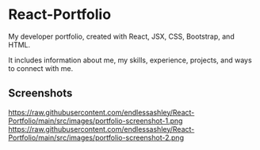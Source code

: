 # React-Portfolio

My developer portfolio, created with React, JSX, CSS, Bootstrap, and HTML.

It includes information about me, my skills, experience, projects, and ways to connect with me. 

## Screenshots

https://raw.githubusercontent.com/endlessashley/React-Portfolio/main/src/images/portfolio-screenshot-1.png
https://raw.githubusercontent.com/endlessashley/React-Portfolio/main/src/images/portfolio-screenshot-2.png
